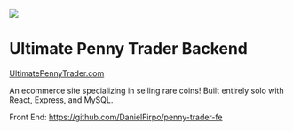![](https://raw.githubusercontent.com/DanielFirpo/penny-trader-fe/master/Capture.PNG)

# Ultimate Penny Trader Backend
[UltimatePennyTrader.com](https://www.ultimatepennytrader.com/)

An ecommerce site specializing in selling rare coins! Built entirely solo with React, Express, and MySQL. 

Front End: https://github.com/DanielFirpo/penny-trader-fe
